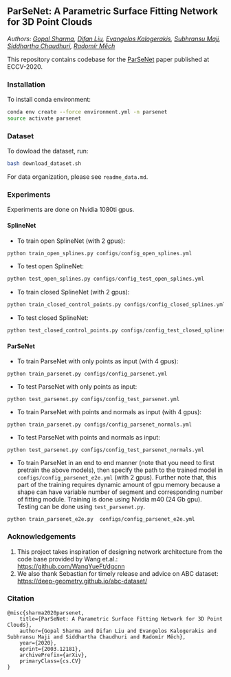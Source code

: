 ## ParSeNet: A Parametric Surface Fitting Network for 3D Point Clouds
*Authors: [Gopal Sharma](https://hippogriff.github.io/), [Difan Liu](https://people.cs.umass.edu/~dliu/), [Evangelos Kalogerakis](https://people.cs.umass.edu/~kalo/), [Subhransu Maji](https://people.cs.umass.edu/~smaji/), [Siddhartha Chaudhuri](https://www.cse.iitb.ac.in/~sidch/), [Radomír Měch](https://research.adobe.com/person/radomir-mech/)*

This repository contains codebase for the [ParSeNet](https://arxiv.org/pdf/2003.12181.pdf) paper published at ECCV-2020.


### Installation

To install conda environment:

```bash
conda env create --force environment.yml -n parsenet
source activate parsenet
```


### Dataset

To dowload the dataset, run:

```bash
bash download_dataset.sh
```
For data organization, please see `readme_data.md`.

### Experiments

Experiments are done on Nvidia 1080ti gpus.

#### SplineNet

* To train open SplineNet (with 2 gpus):

```python
python train_open_splines.py configs/config_open_splines.yml
```

* To test open SplineNet:

```python
python test_open_splines.py configs/config_test_open_splines.yml
```

* To train closed SplineNet (with 2 gpus):

```python
python train_closed_control_points.py configs/config_closed_splines.yml
```

* To test closed SplineNet:

```python
python test_closed_control_points.py configs/config_test_closed_splines.yml
```



#### ParSeNet

- To train ParseNet with only points as input (with 4 gpus):

```
python train_parsenet.py configs/config_parsenet.yml
```

* To test ParseNet with only points as input:

```
python test_parsenet.py configs/config_test_parsenet.yml
```

* To train ParseNet with points and normals as input (with 4 gpus):

```
python train_parsenet.py configs/config_parsenet_normals.yml
```

* To test ParseNet with points and normals as input:

```
python test_parsenet.py configs/config_test_parsenet_normals.yml
```

* To train ParseNet in an end to end manner (note that you need to first pretrain the above models), then specify the path to the trained model in `configs/config_parsenet_e2e.yml` (with 2 gpus). Further note that, this part of the training requires dynamic amount of gpu memory because a shape can have variable number of segment and corresponding number of fitting module. Training is done using Nvidia m40 (24 Gb gpu). Testing can be done using `test_parsenet.py`.

```
python train_parsenet_e2e.py  configs/config_parsenet_e2e.yml
```

### Acknowledgements
1. This project takes inspiration of designing network architecture from the code base provided by Wang et.al.: https://github.com/WangYueFt/dgcnn
2. We also thank Sebastian for timely release and advice on ABC dataset: https://deep-geometry.github.io/abc-dataset/
  

### Citation
```
@misc{sharma2020parsenet,
    title={ParSeNet: A Parametric Surface Fitting Network for 3D Point Clouds},
    author={Gopal Sharma and Difan Liu and Evangelos Kalogerakis and Subhransu Maji and Siddhartha Chaudhuri and Radomír Měch},
    year={2020},
    eprint={2003.12181},
    archivePrefix={arXiv},
    primaryClass={cs.CV}
}
```
